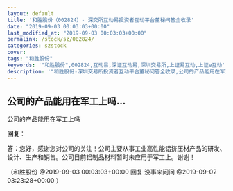 ```yaml
---
layout: default
title: '和胜股份（002824）- 深交所互动易投资者互动平台董秘问答全收录'
date: "2019-09-03 00:03:03+00:00"
last_modified_at: "2019-09-03 00:03:03+00:00"
permalink: /stock/sz/002824/
categories: szstock
cover: 
tags: "和胜股份"
keywords: '"和胜股份",002824,互动易,深证互动易,深圳交易所,上证易互动,上证e互动'
description: '"和胜股份-深圳交易所投资者互动平台董秘问答全收录,公司的产品能用在军工上吗"'
---
```


## 公司的产品能用在军工上吗...

公司的产品能用在军工上吗

**回复**：

答：您好，感谢您对公司的关注！公司主要从事工业高性能铝挤压材产品的研发、设计、生产和销售。公司目前铝制品材料暂时未应用于军工上。谢谢！ 

（和胜股份  @2019-09-03 00:03:03+00:00 回复 没事来问问  @2019-09-02 03:23:28+00:00 ）

